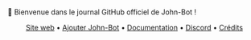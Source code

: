 ### <p align="center">
  👋 Bienvenue dans le journal GitHub officiel de John-Bot !
  </p>

<p align="center">
  <a href="https://johnbot.app">Site web</a> •
  <a href="https://add.johnbot.app">Ajouter John-Bot</a> •
  <a href="https://help.johnbot.app">Documentation</a> •
  <a href="https://discord.gg/WZpt42FzcA">Discord</a> •
  <a href="">Crédits</a>
</p>
